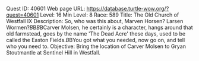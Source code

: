 Quest ID: 40601
Web page URL: https://database.turtle-wow.org/?quest=40601
Level: 16
Min Level: 8
Race: 589
Title: The Old Church of Westfall IX
Description: So, who was this about, Marven Horsen? Larsen Wormen?$B$B<Larry lets a crass smirk rest on his face.>$B$BCarver Molsen, he certainly is a character, hangs around that old farmstead, goes by the name 'The Dead Acre' these days, used to be called the Easton Fields.$B$BYou got what you needed, now go on, and tell who you need to.
Objective: Bring the location of Carver Molsen to Gryan Stoutmantle at Sentinel Hill in Westfall.
